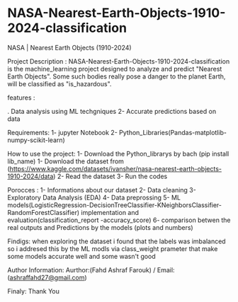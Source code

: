 # NASA-Nearest-Earth-Objects-1910-2024-classification
NASA | Nearest Earth Objects (1910-2024)

Project Description :
NASA-Nearest-Earth-Objects-1910-2024-classification is the machine_learning project designed to analyze and predict "Nearest Earth Objects". Some such bodies really pose a danger to the planet Earth, will be classified as "is_hazardous".

features : 

. Data analysis using ML techgniques 
2- Accurate predictions based on data 

Requirements: 
1- jupyter Notebook
2- Python_Libraries(Pandas-matplotlib-numpy-scikit-learn)

How to use the project: 
1- Download the Python_librarys by bach (pip install lib_name)
1- Download the dataset from (https://www.kaggle.com/datasets/ivansher/nasa-nearest-earth-objects-1910-2024/data)
2- Read the dataset 
3- Run the codes

Porocces : 1- Informations about our dataset
2- Data cleaning
3- Exploratory Data Analysis (EDA)
4- Data preprossing
5- ML models(LogisticRegression-DecisionTreeClassifier-KNeighborsClassifier-RandomForestClassifier) implementation and evaluation(classification_report -accuracy_score)
6- comparison betwen the real outputs and Predictions by the models (plots and numbers)


Findigs: when exploring the dataset i found that the labels was imbalanced so i addresed this by the ML modls via class_weight prameter that make some models accurate well and some wasn't good

Author Information: Aurthor:(Fahd Ashraf Farouk)
/ Email:(ashraffahd27@gmail.com)

Finaly: Thank You
